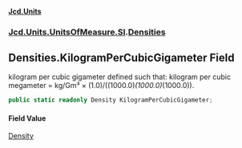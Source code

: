 #### [Jcd.Units](index.md 'index')

### [Jcd.Units.UnitsOfMeasure.SI](Jcd.Units.UnitsOfMeasure.SI.md 'Jcd.Units.UnitsOfMeasure.SI').[Densities](Densities.md 'Jcd.Units.UnitsOfMeasure.SI.Densities')

## Densities.KilogramPerCubicGigameter Field

kilogram per cubic gigameter defined such that: kilogram per cubic megameter = kg/Gm³ ×
(1.0)/((1000.0)*(1000.0)*(1000.0)).

```csharp
public static readonly Density KilogramPerCubicGigameter;
```

#### Field Value

[Density](Density.md 'Jcd.Units.UnitTypes.Density')